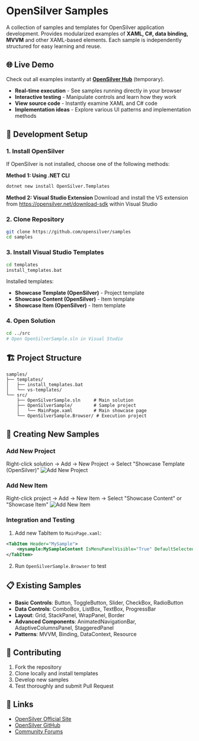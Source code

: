 # OpenSilver Samples
A collection of samples and templates for OpenSilver application development.
Provides modularized examples of **XAML, C#, data binding, MVVM** and other XAML-based elements. Each sample is independently structured for easy learning and reuse.

## 🌐 Live Demo
Check out all examples instantly at **[OpenSilver Hub](https://opensilverhub.azurewebsites.net)** (temporary).
- **Real-time execution** - See samples running directly in your browser
- **Interactive testing** - Manipulate controls and learn how they work  
- **View source code** - Instantly examine XAML and C# code
- **Implementation ideas** - Explore various UI patterns and implementation methods

## 🚀 Development Setup

### 1. Install OpenSilver
If OpenSilver is not installed, choose one of the following methods:

**Method 1: Using .NET CLI**
```bash
dotnet new install OpenSilver.Templates
```

**Method 2: Visual Studio Extension**
Download and install the VS extension from https://opensilver.net/download-sdk within Visual Studio

### 2. Clone Repository
```bash
git clone https://github.com/opensilver/samples
cd samples
```

### 3. Install Visual Studio Templates
```bash
cd templates
install_templates.bat
```
Installed templates:
- **Showcase Template (OpenSilver)** - Project template
- **Showcase Content (OpenSilver)** - Item template
- **Showcase Item (OpenSilver)** - Item template

### 4. Open Solution
```bash
cd ../src
# Open OpenSilverSample.sln in Visual Studio
```

## 🏗️ Project Structure
```
samples/
├── templates/
│   ├── install_templates.bat
│   └── vs-templates/
└── src/
    ├── OpenSilverSample.sln     # Main solution
    ├── OpenSilverSample/        # Sample project
    │   └── MainPage.xaml        # Main showcase page
    └── OpenSilverSample.Browser/ # Execution project
```

## 🔧 Creating New Samples
### Add New Project
Right-click solution → Add → New Project → Select "Showcase Template (OpenSilver)"
![Add New Project](https://github.com/user-attachments/assets/08c6eaf8-be4d-4c25-84b2-7368be21f7ed)

### Add New Item
Right-click project → Add → New Item → Select "Showcase Content" or "Showcase Item"
![Add New Item](https://github.com/user-attachments/assets/7f818fcb-9bdd-44e3-8a4d-b28604711fd8)

### Integration and Testing
1. Add new TabItem to `MainPage.xaml`:
```xml
<TabItem Header="MySample">
    <mysample:MySampleContent IsMenuPanelVisible="True" DefaultSelectedItemName="Basic"/>
</TabItem>
```
2. Run `OpenSilverSample.Browser` to test

## 📋 Existing Samples
- **Basic Controls**: Button, ToggleButton, Slider, CheckBox, RadioButton
- **Data Controls**: ComboBox, ListBox, TextBox, ProgressBar
- **Layout**: Grid, StackPanel, WrapPanel, Border
- **Advanced Components**: AnimatedNavigationBar, AdaptiveColumnsPanel, StaggeredPanel
- **Patterns**: MVVM, Binding, DataContext, Resource

## 🤝 Contributing
1. Fork the repository
2. Clone locally and install templates
3. Develop new samples
4. Test thoroughly and submit Pull Request

## 🔗 Links
- [OpenSilver Official Site](https://opensilver.net/)
- [OpenSilver GitHub](https://github.com/opensilver/opensilver)
- [Community Forums](https://forums.opensilver.net/)
